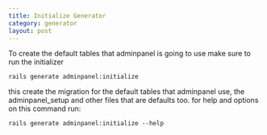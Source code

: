 ```yaml
---
title: Initialize Generator
category: generator
layout: post
---
```


To create the default tables that adminpanel is going to use make sure to run the initializer

<pre><code>rails generate adminpanel:initialize</code></pre>

this create the migration for the default tables that adminpanel use, the adminpanel_setup and other files that are defaults too. for help and options on this command run:

<pre><code>rails generate adminpanel:initialize --help</pre></code>
